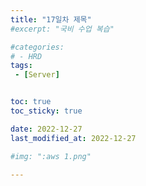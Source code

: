 ```yaml
---
title: "17일차 제목"
#excerpt: "국비 수업 복습"

#categories:
# - HRD
tags:
 - [Server]


toc: true
toc_sticky: true

date: 2022-12-27
last_modified_at: 2022-12-27

#img: ":aws 1.png"

---
```


<!-- outline-start -->


### # 
<br/>

### # 
<br/>

